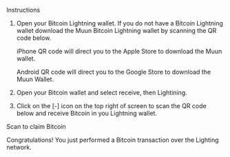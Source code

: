 Instructions 

1. Open your Bitcoin Lightning wallet. If you do not have a Bitcoin Lightning wallet download the Muun Bitcoin Lightning wallet by scanning the QR code below. 

	iPhone 
	QR code will direct you to the Apple Store to download the Muun wallet. 

	Android 
	QR code will direct you to the Google Store to download the Muun Wallet. 

2. Open your Bitcoin wallet and select receive, then Lightining. 
3. Click on the [-] icon on the top right of screen to scan the QR code below and receive Bitcoin in you Lightning wallet. 

Scan to claim Bitcoin 

Congratulations! You just performed a Bitcoin transaction over the Lighting network. 
